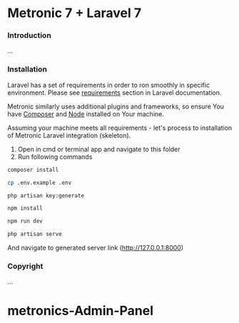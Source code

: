 # Metronic 7 + Laravel 7

### Introduction

...

### Installation

Laravel has a set of requirements in order to ron smoothly in specific environment. Please see [requirements](https://laravel.com/docs/7.x#server-requirements) section in Laravel documentation.

Metronic similarly uses additional plugins and frameworks, so ensure You have [Composer](https://getcomposer.org/) and [Node](https://nodejs.org/) installed on Your machine.

Assuming your machine meets all requirements - let's process to installation of Metronic Laravel integration (skeleton).

1. Open in cmd or terminal app and navigate to this folder
2. Run following commands

```bash
composer install
```

```bash
cp .env.example .env
```

```bash
php artisan key:generate
```

```bash
npm install
```

```bash
npm run dev
```

```bash
php artisan serve
```

And navigate to generated server link (http://127.0.0.1:8000)

### Copyright

...
# metronics-Admin-Panel
